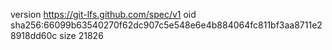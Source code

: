 version https://git-lfs.github.com/spec/v1
oid sha256:66099b63540270f62dc907c5e548e6e4b884064fc811bf3aa8711e28918dd60c
size 21826
